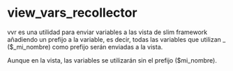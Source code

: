 # view_vars_recollector
vvr es una utilidad para enviar variables a las vista de slim framework añadiendo un prefijo a la variable, es decir, todas las variables que utilizan _ ($_mi_nombre) como prefijo serán enviadas a la vista.

Aunque en la vista, las variables se utilizarán sin el prefijo ($mi_nombre).
